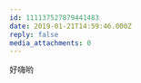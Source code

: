 ```yaml
---
id: 111137527879441483
date: 2019-01-21T14:59:46.000Z
reply: false
media_attachments: 0
---
```


好嗨哟

